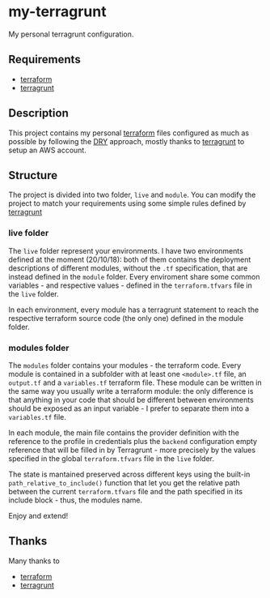 # my-terragrunt

My personal terragrunt configuration.

## Requirements

- [terraform](https://github.com/hashicorp/terraform)
- [terragrunt](https://github.com/gruntwork-io/terragrunt)

## Description

This project contains my personal [terraform](https://github.com/hashicorp/terraform) files configured as much as possible by following the [DRY](https://en.wikipedia.org/wiki/Don%27t_repeat_yourself) approach, mostly thanks to [terragrunt](https://github.com/gruntwork-io/terragrunt) to setup an AWS account.

## Structure

The project is divided into two folder, ```live``` and ```module```. You can modify the project to match your requirements using some simple rules defined by [terragrunt](https://github.com/gruntwork-io/terragrunt)

### live folder

The ```live``` folder represent your environments. I have two environments defined at the moment (20/10/18): both of them contains the deployment descriptions of different modules, without the ```.tf``` specification, that are instead defined in the ```module``` folder. Every enviroment share some common variables - and respective values - defined in the ```terraform.tfvars``` file in the ```live``` folder. 

In each environment, every module has a terragrunt statement to reach the respective terraform source code (the only one) defined in the module folder.

### modules folder

The ```modules``` folder contains your modules - the terraform code. Every module is contained in a subfolder with at least one ```<module>.tf``` file, an ```output.tf``` and a ```variables.tf``` terraform file. These module can be written in the same way you usually write a terraform module: the only difference is that anything in your code that should be different between environments should be exposed as an input variable - I prefer to separate them into a ```variables.tf``` file. 

In each module, the main file contains the provider definition with the reference to the profile in credentials plus the ```backend``` configuration empty reference that will be filled in by Terragrunt - more precisely by the values specified in the global ```terraform.tfvars``` file in the ```live``` folder.

The state is mantained preserved across different keys using the built-in ```path_relative_to_include()``` function that let you get the relative path between the current ```terraform.tfvars``` file and the path specified in its include block - thus, the modules name.

Enjoy and extend!

## Thanks

Many thanks to
- [terraform](https://github.com/hashicorp/terraform)
- [terragrunt](https://github.com/gruntwork-io/terragrunt)
